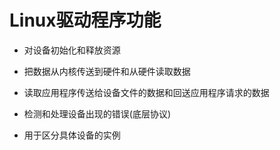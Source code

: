 <!--
 * @Description: 
 * @Version: 1.0
 * @Author: DaLao
 * @Email: dalao@xxx.com
 * @Date: 2021-09-10 09:52:08
 * @LastEditors: DaLao
 * @LastEditTime: 2021-09-10 09:52:24
-->

# Linux驱动程序功能

- 对设备初始化和释放资源

- 把数据从内核传送到硬件和从硬件读取数据

- 读取应用程序传送给设备文件的数据和回送应用程序请求的数据

- 检测和处理设备出现的错误(底层协议)

- 用于区分具体设备的实例